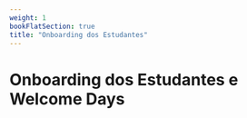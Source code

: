 ```yaml
---
weight: 1
bookFlatSection: true
title: "Onboarding dos Estudantes"
---
```


# Onboarding dos Estudantes e Welcome Days